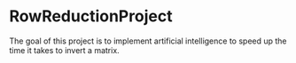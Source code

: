 # RowReductionProject
The goal of this project is to implement artificial intelligence to speed up the time it takes to invert a matrix.
